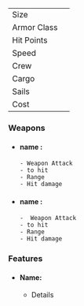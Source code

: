 |             |     |
| ----------- | --- |
| Size        |     |
| Armor Class |     |
| Hit Points  |     |
| Speed       |     |
| Crew        |     |
| Cargo       |     |
| Sails       |     |
| Cost        |     |

### Weapons
- #### name :
	  - Weapon Attack
	  - to hit
	  - Range
	  - Hit damage
- #### name :
	  -  Weapon Attack
	  - to hit
	  - Range
	  - Hit damage

### Features
- #### Name:
	- Details